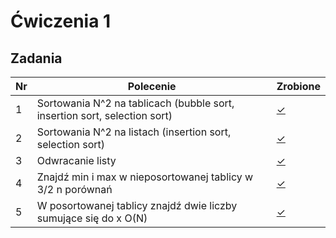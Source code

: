 # Ćwiczenia 1

## Zadania

| Nr| Polecenie |Zrobione |
|--|--|--|
|1 | Sortowania N^2 na tablicach (bubble sort, insertion sort, selection sort)|[✓](../lab01/01.cpp "zad 1")|
|2 | Sortowania N^2 na listach (insertion sort, selection sort)|[✓](../lab01/02.cpp "zad 2")|
|3 | Odwracanie listy|[✓](../lab01/03.cpp "zad 3")|
|4 | Znajdź min i max w nieposortowanej tablicy w 3/2 n porównań|[✓](../lab01/04.cpp "zad 4")|
|5 | W posortowanej tablicy znajdź dwie liczby sumujące się do x O(N)| [✓](../lab01/05.cpp "zad 5")|
